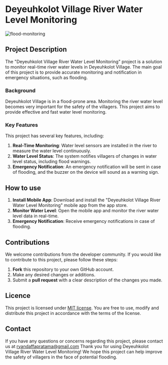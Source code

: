 # Deyeuhkolot Village River Water Level Monitoring

![flood-monitoring](https://github.com/11neuty/Flood-Monitoring/assets/49444532/334f79ae-e396-4a55-b86b-9240170a379f)


## Project Description
The "Deyeuhkolot Village River Water Level Monitoring" project is a solution to monitor real-time river water levels in Deyeuhkolot Village. The main goal of this project is to provide accurate monitoring and notification in emergency situations, such as flooding.

### Background
Deyeuhkolot Village is in a flood-prone area. Monitoring the river water level becomes very important for the safety of the villagers. This project aims to provide effective and fast water level monitoring.

### Key Features
This project has several key features, including:
1. **Real-Time Monitoring**: Water level sensors are installed in the river to measure the water level continuously.
2. **Water Level Status**: The system notifies villagers of changes in water level status, including flood warnings.
3. **Emergency Notification**: An emergency notification will be sent in case of flooding, and the buzzer on the device will sound as a warning sign.

## How to use
1. **Install Mobile App**: Download and install the "Deyeuhkolot Village River Water Level Monitoring" mobile app from the app store.
2. **Monitor Water Level**: Open the mobile app and monitor the river water level data in real-time.
3. **Emergency Notification**: Receive emergency notifications in case of flooding.

## Contributions
We welcome contributions from the developer community. If you would like to contribute to this project, please follow these steps:
1. **Fork** this repository to your own GitHub account.
2. Make any desired changes or additions.
3. Submit a **pull request** with a clear description of the changes you made.

## Licence
This project is licensed under [MIT license](LICENSE). You are free to use, modify and distribute this project in accordance with the terms of the license.

## Contact
If you have any questions or concerns regarding this project, please contact us at ryandaffapratama@gmail.com
Thank you for using Deyeuhkolot Village River Water Level Monitoring! We hope this project can help improve the safety of villagers in the face of potential flooding.
